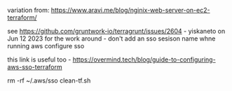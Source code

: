 variation from: https://www.aravi.me/blog/nginix-web-server-on-ec2-terraform/

see https://github.com/gruntwork-io/terragrunt/issues/2604 - yiskaneto on Jun 12 2023
for the work around - don't add an sso sesison name whne running aws configure sso

this link is useful too - https://overmind.tech/blog/guide-to-configuring-aws-sso-terraform

rm -rf ~/.aws/sso
clean-tf.sh
